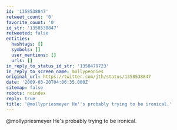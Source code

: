 ```yaml
---
id: '1358538847'
retweet_count: '0'
favorite_count: '0'
id_str: '1358538847'
retweeted: false
entities:
  hashtags: []
  symbols: []
  user_mentions: []
  urls: []
in_reply_to_status_id_str: '1358479723'
in_reply_to_screen_name: mollypeonies
original_url: https://twitter.com/jth/status/1358538847
date: '2009-03-20T04:06:35.000Z'
sitemap: false
robots: noindex
reply: true
title: '@mollypriesmeyer He''s probably trying to be ironical.'
---
```


@mollypriesmeyer He's probably trying to be ironical.